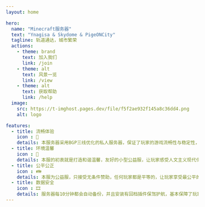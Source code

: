 ```yaml
---
layout: home

hero:
  name: "Minecraft服务器"
  text: "Ynagisa & Skydome & PigeONCity"
  tagline: 轨道通达，城市繁荣
  actions:
    - theme: brand
      text: 加入我们
      link: /join
    - theme: alt
      text: 风景一览
      link: /view
    - theme: alt
      text: 获取帮助
      link: /help
  image:
    src: https://t-imghost.pages.dev/file/f5f2ae932f145a8c36dd4.png
    alt: logo

features:
  - title: 流畅体验
    icon : 🚀
    details: 本服务器采用BGP三线优化的私人服务器，保证了玩家的游戏流畅性与稳定性，注重玩家游戏体验。
  - title: 环境温馨
    icon : 🤗
    details: 本服的初衷就是打造和谐温馨，友好的小型公益服，让玩家感受人文主义现代化城市之美。
  - title: 公平公正
    icon : 👪
    details: 本服为公益服，只接受无条件赞助，任何玩家都是平等的，让玩家享受最公平的游戏环境。
  - title: 数据安全
    icon : 🎞
    details: 服务器每10分钟都会自动备份，并且安装有回档插件保驾护航，基本保障了玩家不会造成损失。
---
```

<style>
:root {
  --vp-home-hero-name-color: transparent;
  --vp-home-hero-name-background: -webkit-linear-gradient(135deg,#b8860b 30%,#ff0000 ,#68bcff,#68bcff );

  --vp-home-hero-image-background-image: linear-gradient(-45deg, #bd34fe 50%, #47caff 50%);
  --vp-home-hero-image-filter: blur(44px);
}

@media (min-width: 640px) {
  :root {
    --vp-home-hero-image-filter: blur(56px);
  }
}

@media (min-width: 960px) {
  :root {
    --vp-home-hero-image-filter: blur(68px);
  }
}
</style>
